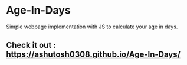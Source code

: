 # Age-In-Days
Simple webpage implementation with JS to calculate your age in days.<br>
## Check it out : https://ashutosh0308.github.io/Age-In-Days/

